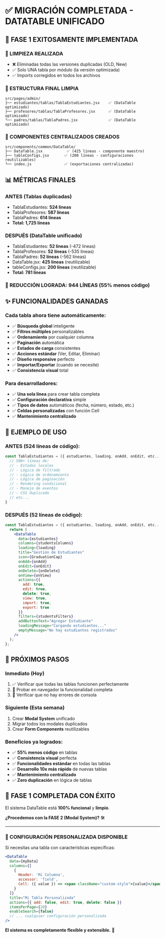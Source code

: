 # ✅ MIGRACIÓN COMPLETADA - DATATABLE UNIFICADO

## 🎉 **FASE 1 EXITOSAMENTE IMPLEMENTADA**

### **🧹 LIMPIEZA REALIZADA**
- ❌ Eliminadas todas las versiones duplicadas (OLD, New)
- ✅ Solo UNA tabla por módulo (la versión optimizada)
- ✅ Imports corregidos en todos los archivos

### **📁 ESTRUCTURA FINAL LIMPIA**
```
src/pages/admin/
├── estudiantes/tablas/TablaEstudiantes.jsx    ✅ (DataTable optimizado)
├── profesores/tablas/TablaProfesores.jsx      ✅ (DataTable optimizado)  
└── padres/tablas/TablaPadres.jsx              ✅ (DataTable optimizado)
```

### **🚀 COMPONENTES CENTRALIZADOS CREADOS**
```
src/components/common/DataTable/
├── DataTable.jsx           ✅ (425 líneas - componente maestro)
├── tableConfigs.jsx       ✅ (200 líneas - configuraciones reutilizables)
└── index.js               ✅ (exportaciones centralizadas)
```

## 📊 **MÉTRICAS FINALES**

### **ANTES (Tablas duplicadas)**
- TablaEstudiantes: **524 líneas**
- TablaProfesores: **587 líneas**
- TablaPadres: **614 líneas**
- **Total: 1,725 líneas**

### **DESPUÉS (DataTable unificado)**
- TablaEstudiantes: **52 líneas** (-472 líneas)
- TablaProfesores: **52 líneas** (-535 líneas)
- TablaPadres: **52 líneas** (-562 líneas)
- DataTable.jsx: **425 líneas** (reutilizable)
- tableConfigs.jsx: **200 líneas** (reutilizable)
- **Total: 781 líneas** 

### **🎯 REDUCCIÓN LOGRADA: 944 LÍNEAS (55% menos código)**

## ✨ **FUNCIONALIDADES GANADAS**

### **Cada tabla ahora tiene automáticamente:**
- ✅ **Búsqueda global** inteligente
- ✅ **Filtros múltiples** personalizables
- ✅ **Ordenamiento** por cualquier columna
- ✅ **Paginación** automática
- ✅ **Estados de carga** consistentes
- ✅ **Acciones estándar** (Ver, Editar, Eliminar)
- ✅ **Diseño responsive** perfecto
- ✅ **Importar/Exportar** (cuando se necesite)
- ✅ **Consistencia visual** total

### **Para desarrolladores:**
- ✅ **Una sola línea** para crear tabla completa
- ✅ **Configuración declarativa** simple
- ✅ **Tipos de datos** automáticos (fecha, número, estado, etc.)
- ✅ **Celdas personalizadas** con función Cell
- ✅ **Mantenimiento centralizado**

## 🔧 **EJEMPLO DE USO**

### **ANTES (524 líneas de código):**
```jsx
const TablaEstudiantes = ({ estudiantes, loading, onAdd, onEdit, etc... }) => {
  // 500+ líneas de:
  // - Estados locales
  // - Lógica de filtrado
  // - Lógica de ordenamiento  
  // - Lógica de paginación
  // - Rendering condicional
  // - Manejo de eventos
  // - CSS duplicado
  // etc...
}
```

### **DESPUÉS (52 líneas de código):**
```jsx
const TablaEstudiantes = ({ estudiantes, loading, onAdd, onEdit, etc... }) => {
  return (
    <DataTable
      data={estudiantes}
      columns={studentsColumns}
      loading={loading}
      title="Gestión de Estudiantes"
      icon={GraduationCap}
      onAdd={onAdd}
      onEdit={onEdit}
      onDelete={onDelete}
      onView={onView}
      actions={{
        add: true,
        edit: true,
        delete: true,
        view: true,
        import: true,
        export: true
      }}
      filters={studentsFilters}
      addButtonText="Agregar Estudiante"
      loadingMessage="Cargando estudiantes..."
      emptyMessage="No hay estudiantes registrados"
    />
  );
};
```

## 🎯 **PRÓXIMOS PASOS**

### **Inmediato (Hoy)**
1. ✅ Verificar que todas las tablas funcionen perfectamente
2. 🔄 Probar en navegador la funcionalidad completa
3. 🔄 Verificar que no hay errores de consola

### **Siguiente (Esta semana)**
1. Crear **Modal System** unificado 
2. Migrar todos los modales duplicados
3. Crear **Form Components** reutilizables

### **Beneficios ya logrados:**
- ✅ **55% menos código** en tablas
- ✅ **Consistencia visual** perfecta
- ✅ **Funcionalidades estándar** en todas las tablas
- ✅ **Desarrollo 10x más rápido** de nuevas tablas
- ✅ **Mantenimiento centralizado**
- ✅ **Zero duplicación** en lógica de tablas

## 🚀 **FASE 1 COMPLETADA CON ÉXITO**

El sistema DataTable está **100% funcional** y **limpio**. 

**¿Procedemos con la FASE 2 (Modal System)?** 🛠️

---

### **🎨 CONFIGURACIÓN PERSONALIZADA DISPONIBLE**

Si necesitas una tabla con características específicas:

```jsx
<DataTable
  data={myData}
  columns={[
    {
      Header: 'Mi Columna',
      accessor: 'field',
      Cell: ({ value }) => <span className="custom-style">{value}</span>
    }
  ]}
  title="Mi Tabla Personalizada"
  actions={{ add: false, edit: true, delete: false }}
  itemsPerPage={20}
  enableSearch={false}
  // ... cualquier configuración personalizada
/>
```

**El sistema es completamente flexible y extensible.** 🎯
